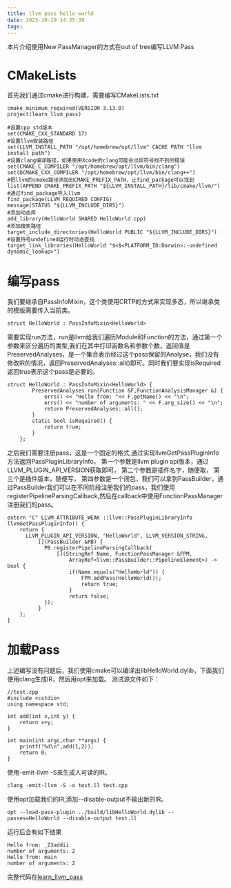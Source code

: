 ```yaml
---
title: llvm pass hello world
date: 2023-10-29 14:35:39
tags:
---
```

本片介绍使用New PassManager的方式在out of tree编写LLVM Pass
<!--more-->
# CMakeLists
首先我们通过cmake进行构建，需要编写CMakeLists.txt
```
cmake_minimum_required(VERSION 3.13.0)
project(learn_llvm_pass)

#设置cpp std版本
set(CMAKE_CXX_STANDARD 17)
#设置llvm安装路径
set(LLVM_INSTALL_PATH "/opt/homebrew/opt/llvm" CACHE PATH "llvm install path") 
#设置clang编译路径，如果使用Xcode的clang可能会出现符号找不到的错误
set(CMAKE_C_COMPILER "/opt/homebrew/opt/llvm/bin/clang")                       
set(DCMAKE_CXX_COMPILER "/opt/homebrew/opt/llvm/bin/clang++")
#把llvm的cmake路径添加到CMAKE_PREFIX_PATH，让find_package可以找到
list(APPEND CMAKE_PREFIX_PATH "${LLVM_INSTALL_PATH}/lib/cmake/llvm/")
#通过find_package导入llvm        
find_package(LLVM REQUIRED CONFIG)                                             
message(STATUS "${LLVM_INCLUDE_DIRS}")
#添加动态库
add_library(HelloWorld SHARED HelloWorld.cpp)                                  
#添加搜索路径
target_include_directories(HelloWorld PUBLIC "${LLVM_INCLUDE_DIRS}")
#设置符号undefined运行时动态查找         
target_link_libraries(HelloWorld "$<$<PLATFORM_ID:Darwin>:-undefined dynamic_lookup>")  
```
# 编写pass
我们要继承自PassInfoMixin，这个类使用CRTP的方式来实现多态，所以继承类的模版需要传入当前类。
```
struct HelloWorld : PassInfoMixin<HelloWorld>
```
需要实现run方法，run是llvm给我们遍历Module和Function的方法，通过第一个参数来区分遍历的类型,我们在其中打印函数名和参数个数，返回值是PreservedAnalyses，是一个集合表示经过这个pass保留的Analyse，我们没有修改IR的情况，返回PreservedAnalyses::all()即可。同时我们要实现isRequired返回true表示这个pass是必要的。
```
struct HelloWorld : PassInfoMixin<HelloWorld> {
        PreservedAnalyses run(Function &F,FunctionAnalysisManager &) {
            errs() << "Hello from: "<< F.getName() << "\n";
            errs() << "number of arguments: " << F.arg_size() << "\n";
            return PreservedAnalyses::all();
        }
        static bool isRequired() { 
            return true; 
        }
    };
```
之后我们需要注册pass，这是一个固定的格式,通过实现llvmGetPassPluginInfo方法返回PassPluginLibraryInfo，
第一个参数是llvm plugin api版本，通过LLVM_PLUGIN_API_VERSION获取即可，
第二个参数是插件名字，随便取，
第三个是插件版本，随便写，
第四参数是一个闭包，我们可以拿到PassBuilder，通过PassBuilder我们可以在不同阶段注册我们的pass，我们使用registerPipelineParsingCallback,然后在callback中使用FunctionPassManager注册我们的pass。
```
extern "C" LLVM_ATTRIBUTE_WEAK ::llvm::PassPluginLibraryInfo
llvmGetPassPluginInfo() {
    return {
      LLVM_PLUGIN_API_VERSION, "HelloWorld", LLVM_VERSION_STRING,
          [](PassBuilder &PB) {
            PB.registerPipelineParsingCallback(
                [](StringRef Name, FunctionPassManager &FPM,
                    ArrayRef<llvm::PassBuilder::PipelineElement>) -> bool {
                    if(Name.equals("HelloWorld")) {
                        FPM.addPass(HelloWorld());
                        return true;
                    }
                    return false;
            });
          }
    };
}
```
# 加载Pass
上述编写没有问题后，我们使用cmake可以编译出libHelloWorld.dylib，下面我们使用clang生成IR，然后用opt来加载。
测试源文件如下：
```
//test.cpp
#include <cstdio>
using namespace std;

int add(int x,int y) {
    return x+y;
}

int main(int argc,char **args) {
    printf("%d\n",add(1,2));
    return 0;
}
```
使用-emit-llvm -S来生成人可读的IR。
```
clang -emit-llvm -S -o test.ll test.cpp
```
使用opt加载我们的IR,添加--disable-output不输出新的IR。
```
opt --load-pass-plugin ../build/libHelloWorld.dylib --passes=HelloWorld --disable-output test.ll
```
运行后会有如下结果
```
Hello from: _Z3addii
number of arguments: 2
Hello from: main
number of arguments: 2
```
完整代码在[learn_llvm_pass](https://github.com/mljxxx/learn_llvm_pass)